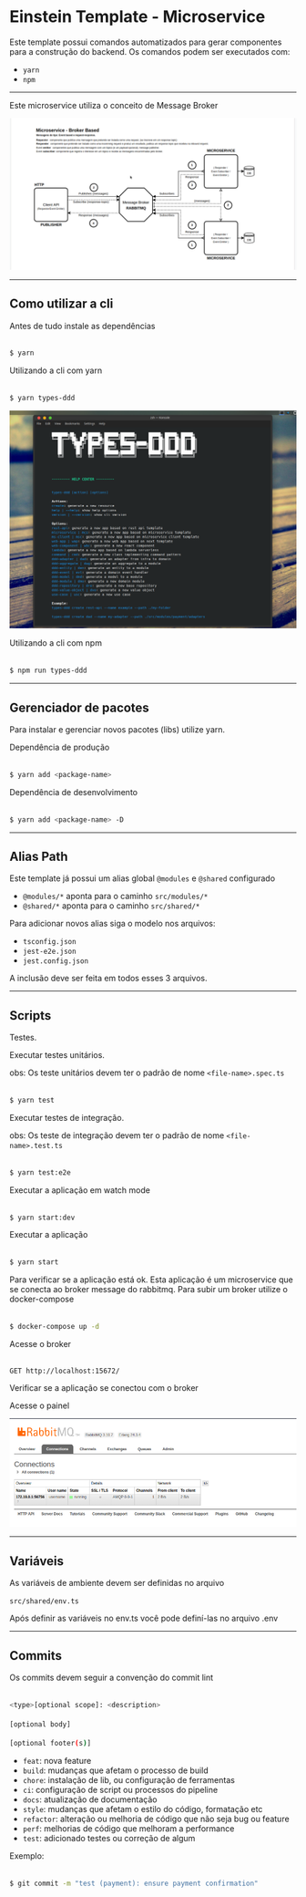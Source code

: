 # Einstein Template - Microservice

Este template possui comandos automatizados para gerar componentes para a construção do backend.
Os comandos podem ser executados com:

- `yarn` 
- `npm`

---

Este microservice utiliza o conceito de Message Broker

![](docs/microservice-doc.png)

---
## Como utilizar a cli

Antes de tudo instale as dependências


```sh

$ yarn

```

Utilizando a cli com yarn


```sh

$ yarn types-ddd

```
![](docs/print.png)

Utilizando a cli com npm

```sh

$ npm run types-ddd

```

---

## Gerenciador de pacotes

Para instalar e gerenciar novos pacotes (libs) utilize yarn.

Dependência de produção

```sh

$ yarn add <package-name>

```

Dependência de desenvolvimento

```sh

$ yarn add <package-name> -D

```

---

## Alias Path

Este template já possui um alias global `@modules` e `@shared` configurado

- `@modules/*` aponta para o caminho `src/modules/*`
- `@shared/*` aponta para o caminho `src/shared/*`

Para adicionar novos alias siga o modelo nos arquivos: 
- `tsconfig.json`  
- `jest-e2e.json` 
- `jest.config.json` 

A inclusão deve ser feita em todos esses 3 arquivos.

---

## Scripts

Testes. 

Executar testes unitários.

obs: Os teste unitários devem ter o padrão de nome `<file-name>.spec.ts`


```sh

$ yarn test


```

Executar testes de integração.

obs: Os teste de integração devem ter o padrão de nome `<file-name>.test.ts`

```sh

$ yarn test:e2e


```

Executar a aplicação em watch mode

```sh

$ yarn start:dev

```

Executar a aplicação

```sh

$ yarn start

```

Para verificar se a aplicação está ok.
Esta aplicação é um microservice que se conecta ao broker message do rabbitmq.
Para subir um broker utilize o docker-compose

```sh

$ docker-compose up -d

```

Acesse o broker

```

GET http://localhost:15672/

```

Verificar se a aplicação se conectou com o broker

Acesse o painel

![](docs/microservice.png)

---

## Variáveis

As variáveis de ambiente devem ser definidas no arquivo

`src/shared/env.ts`

Após definir as variáveis no env.ts você pode definí-las no arquivo .env

---

## Commits

Os commits devem seguir a convenção do commit lint

```sh

<type>[optional scope]: <description>

[optional body]

[optional footer(s)]

```
- `feat`: nova feature
- `build`: mudanças que afetam o processo de build 
- `chore`: instalação de lib, ou configuração de ferramentas
- `ci`: configuração de script ou processos do pipeline
- `docs`: atualização de documentação
- `style`: mudanças que afetam o estilo do código, formatação etc
- `refactor`: alteração ou melhoria de código que não seja bug ou feature
- `perf`: melhorias de código que melhoram a performance
- `test`: adicionado testes ou correção de algum

Exemplo:

```sh

$ git commit -m "test (payment): ensure payment confirmation"

```
